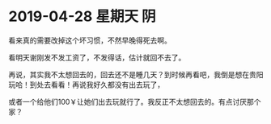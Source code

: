 # **2019-04-28 星期天 阴**

看来真的需要改掉这个坏习惯，不然早晚得死去啊。

看明天谢刚发不发工资了，不发得话，估计就回不去了。

再说，其实我不太想回去的，回去还不是睡几天？到时候再看吧，我倒是想在贵阳玩哈！到处去看看！再说我好久都没有出去玩了，

或者一个给他们100￥让她们出去玩就行了。我反正不太想回去的。有点讨厌那个家？